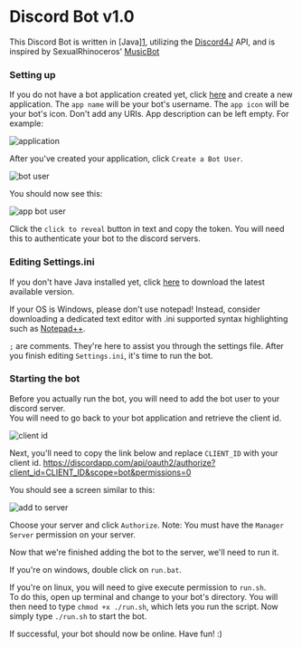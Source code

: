 # Discord Bot v1.0 

This Discord Bot is written in [Java][1](https://www.jetbrains.com/idea/), utilizing the [Discord4J](https://github.com/austinv11/Discord4J) API, and is inspired by SexualRhinoceros' [MusicBot](https://github.com/Just-Some-Bots/MusicBot)<br>

### Setting up

If you do not have a bot application created yet, click [here](https://discordapp.com/developers/applications) and create a new application. The `app name` will be your bot's username. The `app icon` will be your bot's icon. Don't add any URIs. App description can be left empty. For example:

![application](https://cloud.githubusercontent.com/assets/24867967/21583888/a5a410fe-d061-11e6-9a18-5b7a7293b88e.png?raw=true)

After you've created your application, click `Create a Bot User`.

![bot user](https://cloud.githubusercontent.com/assets/24867967/21583922/ac315b60-d062-11e6-9057-55b22f08b93e.png?raw=true)

You should now see this:

![app bot user](https://cloud.githubusercontent.com/assets/24867967/21583936/4b8c4b16-d063-11e6-9411-6c51ebc9ece7.png?raw=true)

Click the `click to reveal` button in text and copy the token. You will need this to authenticate your bot to the discord servers.

### Editing Settings.ini

If you don't have Java installed yet, click [here](https://java.com/en/download/) to download the latest available version.

If your OS is Windows, please don't use notepad! Instead, consider downloading a dedicated text editor with .ini supported syntax highlighting such as [Notepad++](https://notepad-plus-plus.org/).

`;` are comments. They're here to assist you through the settings file. After you finish editing `Settings.ini`, it's time to run the bot.

### Starting the bot

Before you actually run the bot, you will need to add the bot user to your discord server.<br>
You will need to go back to your bot application and retrieve the client id.

![client id](https://cloud.githubusercontent.com/assets/24867967/21594342/7c558b22-d0ef-11e6-8cf6-e913c1ba7695.png?raw=true)

Next, you'll need to copy the link below and replace `CLIENT_ID` with your client id.
https://discordapp.com/api/oauth2/authorize?client_id=CLIENT_ID&scope=bot&permissions=0

You should see a screen similar to this:

![add to server](https://cloud.githubusercontent.com/assets/24867967/21594394/0f99cdda-d0f0-11e6-97b2-58521a8ced5f.png?raw=true)

Choose your server and click `Authorize`. Note: You must have the `Manager Server` permission on your server.

Now that we're finished adding the bot to the server, we'll need to run it.

If you're on windows, double click on `run.bat`. 

If you're on linux, you will need to give execute permission to `run.sh`.<br>
To do this, open up terminal and change to your bot's directory. You will then need to type `chmod +x ./run.sh`, which lets you run the script. Now simply type `./run.sh` to start the bot.

If successful, your bot should now be online. Have fun! :)
